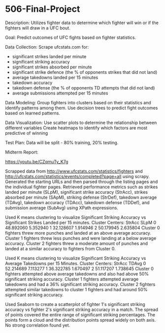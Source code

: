 # 506-Final-Project

Description: 
Utilizes fighter data to determine which fighter will win or if the fighters will draw in a UFC bout.

Goal:
Predict outcomes of UFC fights based on fighter statistics.

Data Collection:
Scrape ufcstats.com for:
- significant strikes landed per minute
- significant striking accuracy
- significant strikes absorbed per minute
- significant strike defence (the % of opponents strikes that did not land)
- average takedowns landed per 15 minutes
- takedown accuracy
- takedown defense (the % of opponents TD attempts that did not land)
- average submissions attempted per 15 minutes

Data Modeling:
Group fighters into clusters based on their statistics and identify patterns among them.
Use decision trees to predict fight outcomes based on learned patterns.

Data Visualization:
Use scatter plots to determine the relationship between different variables
Create heatmaps to identify which factors are most predictive of winning

Test Plan:
Data will be split - 80% training, 20% testing.

Midterm Report:

https://youtu.be/CZqmuTy_K7g

Scrapped data from http://www.ufcstats.com/statistics/fighters and http://ufcstats.com/statistics/events/completed?page=all using scrapy.
Generated the starting URLs and then parsed through the listing pages and the individual fighter pages.
Retrieved performance metrics such as strikes landed per minute (SLpM), significant strike accuracy (StrAcc), strikes absorbed per minute (SApM), striking defense (StrDef), takedown average (TDAvg), takedown accuracy (TDAcc), takedown defense (TDDef), and submission average (SubAvg) using XPath expressions.

Used K means clustering to visualize Significant Striking Accuracy vs Significant Strikes Landed per 15 minutes. 
Cluster Centers:
      StrAcc      SLpM
0  48.892060  5.352940
1  32.128607  1.914946
2  50.179945  2.635804
Cluster 0 fighters threw more punches and landed at an above average accuracy.
Cluster 1 fighters threw less punches and were landing at a below average accuracy.
Cluster 2 fighters threw a moderate amount of punches and landed at a similar accuracy to fighters from Cluster 0.

Used K means clustering to visualize Significant Striking Accuracy vs Average Takedowns per 15 Minutes.
Cluster Centers:
      StrAcc     TDAvg
0  52.214689  7.113277
1  36.322785  1.670497
2  51.117207  1.738645
Cluster 0 fighters attempted above average takedowns and also had above 50% significant striking accuracy.
Cluster 1 fighters attempted average takedowns and had a 36% significant striking accuracy.
Cluster 2 fighters attempted similar takedowns to cluster 1 fighters and had around 50% significant striking accuracy.

Used Seaborn to create a scatterplot of fighter 1's significant striking accuracy vs fighter 2's significant striking accuracy in a match.
The spread of points covered the entire range of significant striking percentages.
The points form a cloud and the distribution points spread widely on both axis.
No strong correlation found yet. 
